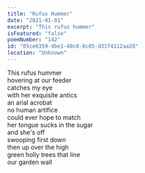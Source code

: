 ```yaml
---
title: "Rufus Hummer"
date: "2021-01-01"
excerpt: "This rufus hummer"
isFeatured: "false"
poemNumber: "142"
id: "05ce6359-dbe1-40c0-8c05-d31f4112aa28"
location: "Unknown"
---
```


This rufus hummer  
hovering at our feeder  
catches my eye  
with her exquisite antics  
an arial acrobat  
no human artifice  
could ever hope to match  
her tongue sucks in the sugar  
and she's off  
swooping first down  
then up over the high  
green holly trees that line  
our garden wall
